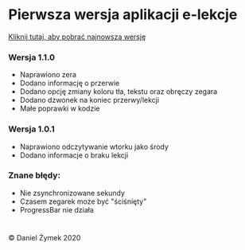 
# Pierwsza wersja aplikacji e-lekcje
[Kliknij tutaj, aby pobrać najnowszą wersję](https://github.com/danzym509/e-lekcje/raw/master/e-lekcje-1.1.0.apk)
### Wersja 1.1.0
- Naprawiono zera
- Dodano informację o przerwie
- Dodano opcję zmiany koloru tła, tekstu oraz obręczy zegara
- Dodano dzwonek na koniec przerwy/lekcji
- Małe poprawki w kodzie
### Wersja 1.0.1

 - Naprawiono odczytywanie wtorku jako środy
 - Dodano informacje o braku lekcji

### Znane błędy:
 - Nie zsynchronizowane sekundy
 - Czasem zegarek może być "ściśnięty"
 - ProgressBar nie działa
#

© Daniel Żymek 2020
